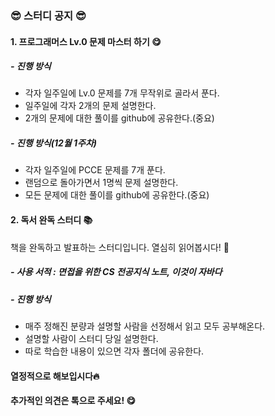 


### 😎 스터디 공지 😎

#### 1. 프로그래머스 Lv.0 문제 마스터 하기 😋

##### - 진행 방식
  - 각자 일주일에 Lv.0 문제를 7개 무작위로 골라서 푼다.
  - 일주일에 각자 2개의 문제 설명한다.
  - 2개의 문제에 대한 풀이를 github에 공유한다.(중요)

##### - 진행 방식(12월 1주차)
  - 각자 일주일에 PCCE 문제를 7개 푼다.
  - 랜덤으로 돌아가면서 1명씩 문제 설명한다.
  - 모든 문제에 대한 풀이를 github에 공유한다.(중요)

    
#### 2. 독서 완독 스터디 📚
책을 완독하고 발표하는 스터디입니다.
열심히 읽어봅시다! 🥳

##### - 사용 서적 : 면접을 위한 CS 전공지식 노트, 이것이 자바다

##### - 진행 방식
  - 매주 정해진 분량과 설명할 사람을 선정해서 읽고 모두 공부해온다.
  - 설명할 사람이 스터디 당일 설명한다.
  - 따로 학습한 내용이 있으면 각자 폴더에 공유한다.

#### 열정적으로 해보입시다🔥
#### 추가적인 의견은 톡으로 주세요! 😋

  
